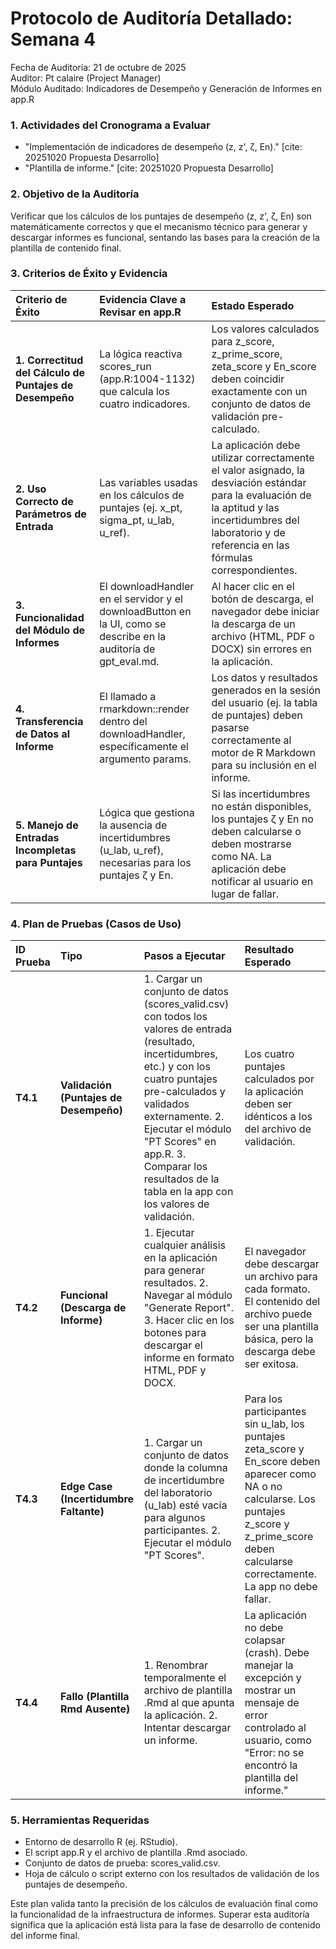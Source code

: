 # **Protocolo de Auditoría Detallado: Semana 4**

Fecha de Auditoría: 21 de octubre de 2025  
Auditor: Pt calaire (Project Manager)  
Módulo Auditado: Indicadores de Desempeño y Generación de Informes en app.R

### **1\. Actividades del Cronograma a Evaluar**

* "Implementación de indicadores de desempeño (z, z', ζ, En)." \[cite: 20251020 Propuesta Desarrollo\]  
* "Plantilla de informe." \[cite: 20251020 Propuesta Desarrollo\]

### **2\. Objetivo de la Auditoría**

Verificar que los cálculos de los puntajes de desempeño (z, z', ζ, En) son matemáticamente correctos y que el mecanismo técnico para generar y descargar informes es funcional, sentando las bases para la creación de la plantilla de contenido final.

### **3\. Criterios de Éxito y Evidencia**

| Criterio de Éxito | Evidencia Clave a Revisar en app.R | Estado Esperado |
| :---- | :---- | :---- |
| **1\. Correctitud del Cálculo de Puntajes de Desempeño** | La lógica reactiva scores\_run (app.R:1004-1132) que calcula los cuatro indicadores. | Los valores calculados para z\_score, z\_prime\_score, zeta\_score y En\_score deben coincidir exactamente con un conjunto de datos de validación pre-calculado. |
| **2\. Uso Correcto de Parámetros de Entrada** | Las variables usadas en los cálculos de puntajes (ej. x\_pt, sigma\_pt, u\_lab, u\_ref). | La aplicación debe utilizar correctamente el valor asignado, la desviación estándar para la evaluación de la aptitud y las incertidumbres del laboratorio y de referencia en las fórmulas correspondientes. |
| **3\. Funcionalidad del Módulo de Informes** | El downloadHandler en el servidor y el downloadButton en la UI, como se describe en la auditoría de gpt\_eval.md. | Al hacer clic en el botón de descarga, el navegador debe iniciar la descarga de un archivo (HTML, PDF o DOCX) sin errores en la aplicación. |
| **4\. Transferencia de Datos al Informe** | El llamado a rmarkdown::render dentro del downloadHandler, específicamente el argumento params. | Los datos y resultados generados en la sesión del usuario (ej. la tabla de puntajes) deben pasarse correctamente al motor de R Markdown para su inclusión en el informe. |
| **5\. Manejo de Entradas Incompletas para Puntajes** | Lógica que gestiona la ausencia de incertidumbres (u\_lab, u\_ref), necesarias para los puntajes ζ y En. | Si las incertidumbres no están disponibles, los puntajes ζ y En no deben calcularse o deben mostrarse como NA. La aplicación debe notificar al usuario en lugar de fallar. |

### **4\. Plan de Pruebas (Casos de Uso)**

| ID Prueba | Tipo | Pasos a Ejecutar | Resultado Esperado |
| :---- | :---- | :---- | :---- |
| **T4.1** | **Validación (Puntajes de Desempeño)** | 1\. Cargar un conjunto de datos (scores\_valid.csv) con todos los valores de entrada (resultado, incertidumbres, etc.) y con los cuatro puntajes pre-calculados y validados externamente. 2\. Ejecutar el módulo "PT Scores" en app.R. 3\. Comparar los resultados de la tabla en la app con los valores de validación. | Los cuatro puntajes calculados por la aplicación deben ser idénticos a los del archivo de validación. |
| **T4.2** | **Funcional (Descarga de Informe)** | 1\. Ejecutar cualquier análisis en la aplicación para generar resultados. 2\. Navegar al módulo "Generate Report". 3\. Hacer clic en los botones para descargar el informe en formato HTML, PDF y DOCX. | El navegador debe descargar un archivo para cada formato. El contenido del archivo puede ser una plantilla básica, pero la descarga debe ser exitosa. |
| **T4.3** | **Edge Case (Incertidumbre Faltante)** | 1\. Cargar un conjunto de datos donde la columna de incertidumbre del laboratorio (u\_lab) esté vacía para algunos participantes. 2\. Ejecutar el módulo "PT Scores". | Para los participantes sin u\_lab, los puntajes zeta\_score y En\_score deben aparecer como NA o no calcularse. Los puntajes z\_score y z\_prime\_score deben calcularse correctamente. La app no debe fallar. |
| **T4.4** | **Fallo (Plantilla Rmd Ausente)** | 1\. Renombrar temporalmente el archivo de plantilla .Rmd al que apunta la aplicación. 2\. Intentar descargar un informe. | La aplicación no debe colapsar (crash). Debe manejar la excepción y mostrar un mensaje de error controlado al usuario, como "Error: no se encontró la plantilla del informe." |

### **5\. Herramientas Requeridas**

* Entorno de desarrollo R (ej. RStudio).  
* El script app.R y el archivo de plantilla .Rmd asociado.  
* Conjunto de datos de prueba: scores\_valid.csv.  
* Hoja de cálculo o script externo con los resultados de validación de los puntajes de desempeño.

Este plan valida tanto la precisión de los cálculos de evaluación final como la funcionalidad de la infraestructura de informes. Superar esta auditoría significa que la aplicación está lista para la fase de desarrollo de contenido del informe final.